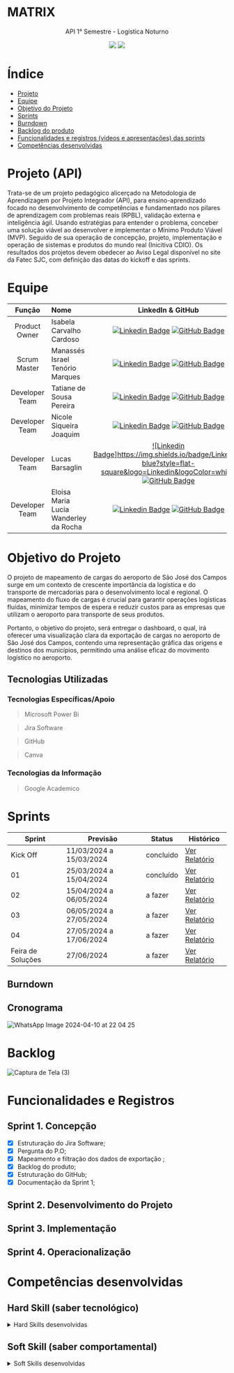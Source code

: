 #     MATRIX
<p align="center"> 
API 1° Semestre - Logística Noturno
</p> 
  
<p align="center">   
 <img src="https://img.shields.io/badge/Status%3A-PROGRESS-orange"/>
 <a href="http://fatecsjc-prd.azurewebsites.net/"><img src="https://img.shields.io/badge/Instituição%3A-FATEC-red"/></a>
</p>


# Índice

* [Projeto](#projeto-template)
* [Equipe](#equipe)
* [Objetivo do Projeto](#objetivo-do-projeto)
* [Sprints](#Sprints)
* [Burndown](#Burndown)
* [Backlog do produto](#Backlog-do-produto)
* [Funcionalidades e registros (vídeos e apresentações) das sprints](#uncionalidades-e-registros-(vídeos-e-apresnetações)-das-sprints)
* [Competências desenvolvidas](#competências-desenvolvidas)


# Projeto (API) 
Trata-se de um projeto pedagógico alicerçado na Metodologia de Aprendizagem por Projeto Integrador (API), para ensino-aprendizado focado no desenvolvimento de competências e fundamentado nos pilares de aprendizagem com problemas reais (RPBL), validação externa e inteligência ágil. Usando estratégias para entender o problema, conceber uma solução viável ao desenvolver e implementar o Mínimo Produto Viável (MVP). Seguido de sua operação de concepção, projeto, implementação e operação de sistemas e produtos do mundo real (Inicitiva CDIO). Os resultados dos projetos devem obedecer ao Aviso Legal disponível no site da Fatec SJC, com definição das datas do kickoff e das sprints.


# Equipe
|    Função     | Nome                                  |                                                                                                                                                      LinkedIn & GitHub                                                                                                                                                      |
| :-----------: | :------------------------------------ | :-------------------------------------------------------------------------------------------------------------------------------------------------------------------------------------------------------------------------------------------------------------------------------------------------------------------------: |
| Product Owner |  Isabela Carvalho Cardoso    |     [![Linkedin Badge](https://img.shields.io/badge/Linkedin-blue?style=flat-square&logo=Linkedin&logoColor=white)](https://www.linkedin.com/in/isabela-cardoso-b23a57276/) [![GitHub Badge](https://img.shields.io/badge/GitHub-111217?style=flat-square&logo=github&logoColor=white)](https://github.com/isabelacardd)             |
| Scrum Master  | Manassés Israel Tenório Marques |      [![Linkedin Badge](https://img.shields.io/badge/Linkedin-blue?style=flat-square&logo=Linkedin&logoColor=white)](https://www.linkedin.com/in/manass%C3%A9s-ten%C3%B3rio-184182185?utm_source=share&utm_campaign=share_via&utm_content=profile&utm_medium=android_app) [![GitHub Badge](https://img.shields.io/badge/GitHub-111217?style=flat-square&logo=github&logoColor=white)](https://github.com/MANASSES2710)     |
| Developer Team  | Tatiane de Sousa Pereira             |         [![Linkedin Badge](https://img.shields.io/badge/Linkedin-blue?style=flat-square&logo=Linkedin&logoColor=white)](https://www.linkedin.com/in/tatiane-sousa-5b564625b?utm_source=share&utm_campaign=share_via&utm_content=profile&utm_medium=ios_app) [![GitHub Badge](https://img.shields.io/badge/GitHub-111217?style=flat-square&logo=github&logoColor=white)](https://github.com/tatipink)        |
| Developer Team  | Nicole Siqueira Joaquim               |         [![Linkedin Badge](https://img.shields.io/badge/Linkedin-blue?style=flat-square&logo=Linkedin&logoColor=white)](https://www.linkedin.com/in/nicole-siqueira-2538b1252?trk=contact-info) [![GitHub Badge](https://img.shields.io/badge/GitHub-111217?style=flat-square&logo=github&logoColor=white)](https://github.com/NicoleJoaquim/)        |
| Developer Team  | Lucas Barsaglin               |   [![Linkedin Badge]https://img.shields.io/badge/Linkedin-blue?style=flat-square&logo=Linkedin&logoColor=white)](https://www.linkedin.com/in/lucas-barsaglini-71774b188?trk=contact-info) [![GitHub Badge](https://img.shields.io/badge/GitHub-111217?style=flat-square&logo=github&logoColor=white)](https://github.com/Barsaglini99) |
|  Developer Team  | Eloisa Maria Lucia Wanderley da Rocha    |           [![Linkedin Badge](https://img.shields.io/badge/Linkedin-blue?style=flat-square&logo=Linkedin&logoColor=white)](https://www.linkedin.com/in/eloisa-rocha-aa6579302?trk=contact-info) [![GitHub Badge](https://img.shields.io/badge/GitHub-111217?style=flat-square&logo=github&logoColor=whiteg)](https://github.com/Eloisamlwr)  


# Objetivo do Projeto
O projeto de mapeamento de cargas do aeroporto de São José dos Campos surge em um contexto de crescente importância da logística e do transporte de mercadorias para o desenvolvimento local e regional. O mapeamento do fluxo de cargas é crucial para garantir operações logísticas fluídas, minimizar tempos de espera e reduzir custos para as empresas que utilizam o aeroporto para transporte de seus produtos.

Portanto, o objetivo do projeto, será entregar o dashboard, o qual, irá oferecer uma visualização clara da exportação de cargas no aeroporto de São José dos Campos, contendo uma representação gráfica das origens e destinos dos municípios, permitindo uma análise eficaz do movimento logístico no aeroporto.
## Tecnologias Utilizadas

 ### Tecnologias Específicas/Apoio
 > Microsoft Power Bi

 > Jira Software

 > GitHub

> Canva



 
 ### Tecnologias da Informação
 >  Google Academico

# Sprints

Sprint | Previsão | Status| Histórico|
|------|--------|------|--------|
|Kick Off | 11/03/2024 a 15/03/2024 | concluido| [Ver Relatório]() | 
|01 | 25/03/2024 a 15/04/2024| concluído| [Ver Relatório](https://drive.google.com/file/d/1kPdtbDLHvU8VxvA2pGEHq9_f9ANoFOko/view?usp=drive_link) | 
|02| 15/04/2024 a 06/05/2024| a fazer |[Ver Relatório]() | 
|03| 06/05/2024 a 27/05/2024| a fazer|[Ver Relatório]() | 
|04| 27/05/2024 a 17/06/2024| a fazer |[Ver Relatório]()  | 
|Feira de Soluções|27/06/2024 | a fazer |[Ver Relatório]() | 

## Burndown


## Cronograma
![WhatsApp Image 2024-04-10 at 22 04 25](https://github.com/MANASSES2710/MATRIX05-PROJETO/assets/163483638/18eeab2b-a706-4019-a0a4-9b5ec8f40fef)

</div>

  
# Backlog 
  ![Captura de Tela (3)](https://github.com/MANASSES2710/MATRIX05-PROJETO/assets/163483638/11a75891-367e-4bef-a8a7-39ef2c3ca47b)

<div align="center">
    

</div>

# Funcionalidades e Registros



## Sprint 1. Concepção
- [x] Estruturação do Jira Software;
- [x] Pergunta do P.O;
- [x] Mapeamento e filtração dos dados de exportação  ;
- [x] Backlog do produto;
- [x] Estruturação do GitHub;
- [x] Documentação da Sprint 1;

## Sprint 2. Desenvolvimento do Projeto

## Sprint 3. Implementação 

## Sprint 4. Operacionalização

# Competências desenvolvidas

## Hard Skill (saber tecnológico)
<details>
<summary>Hard Skills desenvolvidas</summary>
  
| Tecnologia/Metodologia | Classificação |
| ---------------------- | ------------- |
| GitHub | ★ ★ ★ ★ ★ ★ ★ ☆ ☆ ☆ |
| Gestão de Projetos | ★ ★ ★ ★ ★ ★ ☆ ☆ ☆ ☆ |
| Scrum Master | ★ ★ ★ ★ ★ ★ ★ ☆ ☆ ☆ |
| Prodct Owner | ★ ★ ★ ★ ★ ★ ☆ ☆ ☆ ☆ |
| Markdown | ★ ★ ★ ★ ★ ★ ☆ ☆ ☆ ☆ |
| Git Projects | ★ ★ ★ ★ ★ ★ ★ ☆ ☆ ☆ |
 
</details>

## Soft Skill (saber comportamental)
<details>
<summary>Soft Skills desenvolvidas</summary>

| Habilidades | Classificação |
| ---------------------- | ------------- |
| Colaboração | ★ ★ ★ ★ ★ ★ ★ ★ ★ ☆ |
| Proatividade| ★ ★ ★ ★ ★ ★ ★ ☆ ☆ ☆ |
| Pensamento Crítico | ★ ★ ★ ★ ★ ★ ★ ☆ ☆ ☆ |
| Gerenciamento de Tempo | ★ ★ ★ ★ ★ ★ ★ ☆ ☆ ☆ |
| Adaptabilidade | ★ ★ ★ ★ ★ ★ ★ ☆ ☆ ☆ |
| Resiliência | ★ ★ ★ ★ ★ ★ ★ ★ ☆ ☆ |

</details>



